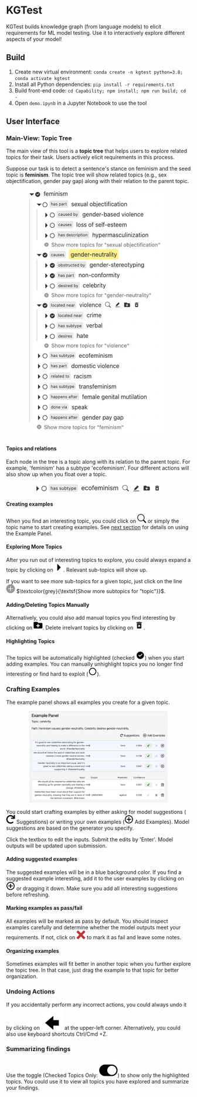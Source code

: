 # KGTest
KGTest builds knowledge graph (from language models) to elicit requirements for ML model testing.
Use it to interactively explore different aspects of your model!

## Build

1. Create new virtual environment: `conda create -n kgtest python=3.8; conda activate kgtest`
2. Install all Python dependencies: `pip install -r requirements.txt`
3. Build front-end code: `cd Capability; npm install; npm run build; cd -`
4. Open `demo.ipynb` in a Jupyter Notebook to use the tool

## User Interface
### Main-View: Topic Tree

The main view of this tool is a **topic tree** that helps users to explore related topics for their task. Users actively elicit requirements in this process.

Suppose our task is to detect a sentence's stance on feminism and the seed topic is **feminism**. The topic tree will show related topics (e.g., sex objectification, gender pay gap) along with their relation to the parent topic.

<p align="center">
  <img src="docs/images/tree-view.png" />
</p>

#### Topics and relations
Each node in the tree is a topic along with its relation to the parent topic.
For example, 'feminism' has a subtype 'ecofeminism'.
Four different actions will also show up when you float over a topic.

<p align="center">
  <img src="docs/images/topic.png" />
</p>


#### Creating examples
When you find an interesting topic, you could click on 
![image](docs/icons/search.svg)
or simply the topic name to start creating examples. 
See [next section](#crafting-examples) for details on using the Example Panel.

#### Exploring More Topics
After you run out of interesting topics to explore, you could always expand a topic by clicking on 
![image](docs/icons/triangle.svg). Relevant sub-topics will show up.

If you want to see more sub-topics for a given topic, just click on the line ![image](docs/icons/more-topic.svg) $\textcolor{grey}{\textsf{Show more subtopics for "topic"}}$.

#### Adding/Deleting Topics Manually
Alternatively, you could also add manual topics you find interesting by clicking on ![image](docs/icons/add-topic.svg).
Delete irrelvant topics by clicking on ![image](docs/icons/delete-topic.svg).

#### Highlighting Topics
The topics will be automatically highlighted 
(checked ![image](docs/icons/checked-box.svg)) 
when you start adding examples. You can manually unhighlight topics you no longer find interesting or find hard to exploit 
(![image](docs/icons/unchecked-box.svg)).


### Crafting Examples

The example panel shows all examples you create for a given topic.

<p align="center">
  <img src="docs/images/example-panel.png" width="75%"/>
</p>

You could start crafting examples by either asking for model suggestions 
(![image](docs/icons/refresh.svg) Suggestions) 
or writing your own examples 
(![image](docs/icons/add-example.svg) Add Examples).
Model suggestions are based on the generator you specify.

Click the textbox to edit the inputs. Submit the edits by 'Enter'. Model outputs will be updated upon submission.

#### Adding suggested examples
The suggested examples will be in a blue background color. If you find a suggested example interesting, add it to the user examples by clicking on 
![image](docs/icons/add-example.svg) or dragging it down.
Make sure you add all interesting suggestions before refreshing.

#### Marking examples as pass/fail
All examples will be marked as pass by default. You should inspect examples carefully and determine whether the model outputs meet your requirements.
If not, click on
![image](docs/icons/fail.svg) to mark it as fail and leave some notes.

#### Organizing examples
Sometimes examples will fit better in another topic when you further explore the topic tree. In that case, just drag the example to that topic for better organization.

### Undoing Actions
If you accidentally perform any incorrect actions, you could always undo it by clicking on
![image](docs/icons/back.svg) at the upper-left corner. Alternatively, you could also use keyboard shortcuts Ctrl/Cmd +Z.

### Summarizing findings
Use the toggle (Checked Topics Only: ![image](docs/icons/toggle.svg)) to show only the highlighted topics. You could use it to view all topics you have explored and summarize your findings.
